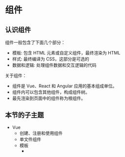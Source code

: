 # 组件

## 认识组件

组件一般包含了下面几个部分：

+ 模板: 包含 HTML 元素或自定义组件，最终渲染为 HTML
+ 样式: 最终编译为 CSS，这部分是可选的
+ 数据和逻辑: 处理组件数据和交互逻辑的代码

关于组件：

+ 组件是 Vue、React 和 Angular 应用的基本组成单位。
+ 组件内可以包含其他组件，构成组件树。
+ 最先渲染到页面中的组件称为根组件。

## 本节的子主题

+ Vue
  + 创建、注册和使用组件
  + 单文件组件
  + 模板
    + <template> 元素
    + [HTML 和插值](./vue/html.md)
    + v-* - 指令
      + [属性绑定](./vue/bind.md)
      + [显示或隐藏元素](./vue/show-if-else.md)
      + [循环](./vue/for.md)
      + [事件](./vue/event.md)
      + [表单和双向绑定](./vue/form.md)
  + JSX
  + 数据
    + data
    + props
    + computed
  + 逻辑
    + 方法
    + watch
    + 生命周期
  + 跨组件数据传递
    + props 和 attr
    + 自定义事件
    + Provide/Inject
    + Vuex
  + 样式

